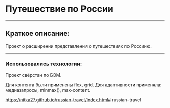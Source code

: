 # Путешествие по России
_____
## Краткое описание:
Проект о расширении представления о путешествиях по Россиию.

____
### Использовались технологии:
Проект свёрстан по БЭМ.

Для контента были применены flex, grid.
Для адаптивности применяла: медиазапросы, minmax(), max-content.

https://nitka27.github.io/russian-travel/index.html# russian-travel
